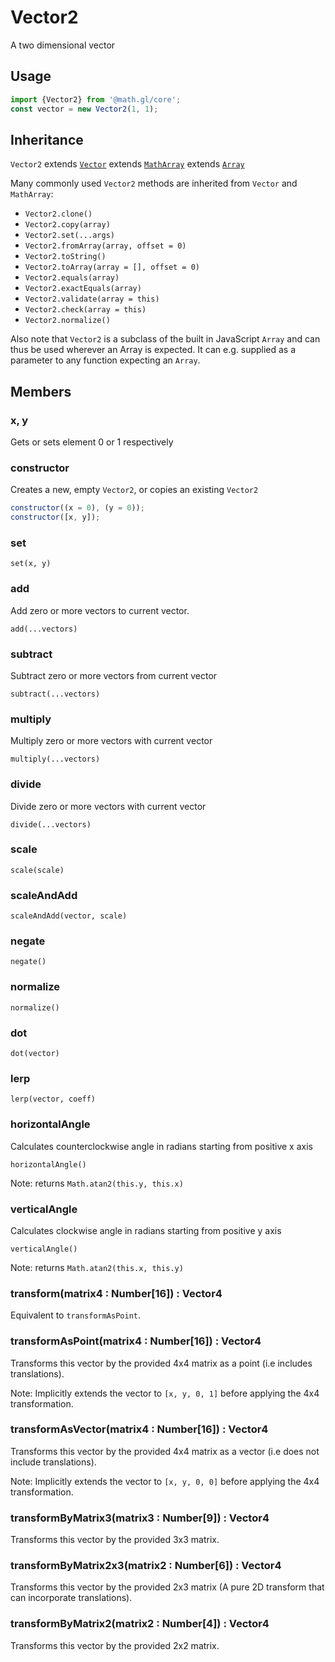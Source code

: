 # Vector2

A two dimensional vector

## Usage

```js
import {Vector2} from '@math.gl/core';
const vector = new Vector2(1, 1);
```

## Inheritance

`Vector2` extends [`Vector`](/docs/modules/core/api-reference/vector) extends [`MathArray`](/docs/modules/core/api-reference/math-array) extends [`Array`](https://developer.mozilla.org/en-US/docsWeb/JavaScript/Reference/Global_Objects/Array)

Many commonly used `Vector2` methods are inherited from `Vector` and `MathArray`:

- `Vector2.clone()`
- `Vector2.copy(array)`
- `Vector2.set(...args)`
- `Vector2.fromArray(array, offset = 0)`
- `Vector2.toString()`
- `Vector2.toArray(array = [], offset = 0)`
- `Vector2.equals(array)`
- `Vector2.exactEquals(array)`
- `Vector2.validate(array = this)`
- `Vector2.check(array = this)`
- `Vector2.normalize()`

Also note that `Vector2` is a subclass of the built in JavaScript `Array` and can thus be used wherever an Array is expected. It can e.g. supplied as a parameter to any function expecting an `Array`.

## Members

### x, y

Gets or sets element 0 or 1 respectively

### constructor

Creates a new, empty `Vector2`, or copies an existing `Vector2`

```js
constructor((x = 0), (y = 0));
constructor([x, y]);
```

### set

`set(x, y)`

### add

Add zero or more vectors to current vector.

`add(...vectors)`

### subtract

Subtract zero or more vectors from current vector

`subtract(...vectors)`

### multiply

Multiply zero or more vectors with current vector

`multiply(...vectors)`

### divide

Divide zero or more vectors with current vector

`divide(...vectors)`

### scale

`scale(scale)`

### scaleAndAdd

`scaleAndAdd(vector, scale)`

### negate

`negate()`

### normalize

`normalize()`

### dot

`dot(vector)`

### lerp

`lerp(vector, coeff)`

### horizontalAngle

Calculates counterclockwise angle in radians starting from positive x axis

`horizontalAngle()`

Note: returns `Math.atan2(this.y, this.x)`

### verticalAngle

Calculates clockwise angle in radians starting from positive y axis

`verticalAngle()`

Note: returns `Math.atan2(this.x, this.y)`

### transform(matrix4 : Number[16]) : Vector4

Equivalent to `transformAsPoint`.

### transformAsPoint(matrix4 : Number[16]) : Vector4

Transforms this vector by the provided 4x4 matrix as a point (i.e includes translations).

Note: Implicitly extends the vector to `[x, y, 0, 1]` before applying the 4x4 transformation.

### transformAsVector(matrix4 : Number[16]) : Vector4

Transforms this vector by the provided 4x4 matrix as a vector (i.e does not include translations).

Note: Implicitly extends the vector to `[x, y, 0, 0]` before applying the 4x4 transformation.

### transformByMatrix3(matrix3 : Number[9]) : Vector4

Transforms this vector by the provided 3x3 matrix.

### transformByMatrix2x3(matrix2 : Number[6]) : Vector4

Transforms this vector by the provided 2x3 matrix (A pure 2D transform that can incorporate translations).

### transformByMatrix2(matrix2 : Number[4]) : Vector4

Transforms this vector by the provided 2x2 matrix.
